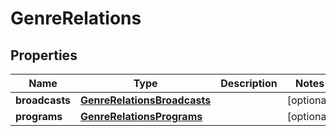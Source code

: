 

# GenreRelations

## Properties

Name | Type | Description | Notes
------------ | ------------- | ------------- | -------------
**broadcasts** | [**GenreRelationsBroadcasts**](GenreRelationsBroadcasts.md) |  |  [optional]
**programs** | [**GenreRelationsPrograms**](GenreRelationsPrograms.md) |  |  [optional]



